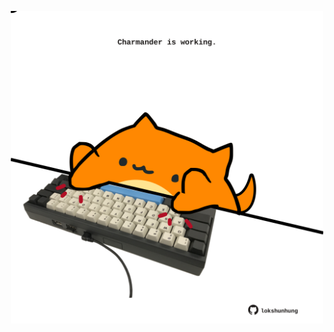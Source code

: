 <!-- built at 08/12/2023, 17:00:40 UTC -->
<p align="center">
  <img width="500" height="500" src="./ReadmeImage.svg">
</p>
